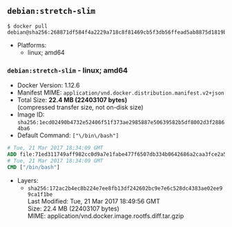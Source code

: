 ## `debian:stretch-slim`

```console
$ docker pull debian@sha256:268871df584f4a2229a718c8f81469cb5f3db56ffead5ab8875d1819b041b1b5
```

-	Platforms:
	-	linux; amd64

### `debian:stretch-slim` - linux; amd64

-	Docker Version: 1.12.6
-	Manifest MIME: `application/vnd.docker.distribution.manifest.v2+json`
-	Total Size: **22.4 MB (22403107 bytes)**  
	(compressed transfer size, not on-disk size)
-	Image ID: `sha256:1ecd02490b4732e52406f51f373ae2985887e50639582b5df8002d3f28864ba6`
-	Default Command: `["\/bin\/bash"]`

```dockerfile
# Tue, 21 Mar 2017 18:34:09 GMT
ADD file:71ed311749aff982cc0d9a7e1fabe477f6507db334b0642686a2caa3fce2a577 in / 
# Tue, 21 Mar 2017 18:34:09 GMT
CMD ["/bin/bash"]
```

-	Layers:
	-	`sha256:172ac2b4ec8b224e7ee8fb13df242602bc9e7e6c528dc4383ae02ee99ca1f1be`  
		Last Modified: Tue, 21 Mar 2017 18:49:56 GMT  
		Size: 22.4 MB (22403107 bytes)  
		MIME: application/vnd.docker.image.rootfs.diff.tar.gzip
